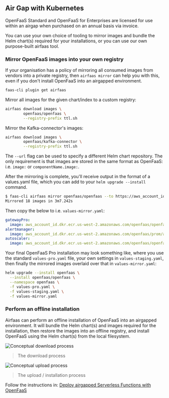 ## Air Gap with Kubernetes

OpenFaaS Standard and OpenFaaS for Enterprises are licensed for use within an airgap when purchased on an annual basis via invoice.

You can use your own choice of tooling to mirror images and bundle the Helm chart(s) required for your installations, or you can use our own purpose-built airfaas tool.

### Mirror OpenFaaS images into your own registry

If your organisation has a policy of mirroring all consumed images from vendors into a private registry, then `airfaas mirror` can help you with this, even if you don't install OpenFaaS into an airgapped environment.

```bash
faas-cli plugin get airfaas
```

Mirror all images for the given chart/index to a custom registry:

```bash
airfaas download images \
        openfaas/openfaas \
        --registry-prefix ttl.sh
```

Mirror the Kafka-connector's images:

```bash
airfaas download images \
        openfaas/kafka-connector \
        --registry-prefix ttl.sh
```

The `--url` flag can be used to specify a different Helm chart repository. The only requirement is that images are stored in the same format as OpenFaaS: i.e. `image:` or `componentName.image:`.

After the mirroring is complete, you'll receive output in the format of a values.yaml file, which you can add to your `helm upgrade --install` command.

```bash
$ faas-cli airfaas mirror openfaas/openfaas --to https://aws_account_id.dkr.ecr.us-west-2.amazonaws.com/openfaas
Mirrored 18 images in 3m7.242s
```

Then copy the below to i.e. `values-mirror.yaml`:

```yaml
gatewayPro:
  image: aws_account_id.dkr.ecr.us-west-2.amazonaws.com/openfaas/openfaasltd/gateway:0.4.27
alertmanager:
  image: aws_account_id.dkr.ecr.us-west-2.amazonaws.com/openfaas/prom/alertmanager:v0.27.0
autoscaler:
  image: aws_account_id.dkr.ecr.us-west-2.amazonaws.com/openfaas/openfaasltd/autoscaler:0.3.6
```

Your final OpenFaaS Pro installation may look something like, where you use the standard `values-pro.yaml` file, your own settings in `values-staging.yaml`, then finally the mirrored images overlaid over that in `values-mirror.yaml`:

```bash
helm upgrade --install openfaas \
  --install openfaas/openfaas \
  --namespace openfaas \
  -f values-pro.yaml \
  -f values-staging.yaml \
  -f values-mirror.yaml
```

### Perform an offline installation

Airfaas can perform an offline installation of OpenFaaS into an airgapped environment. It will bundle the Helm chart(s) and images required for the installation, then restore the images into an offline registry, and install OpenFaaS using the Helm chart(s) from the local filesystem.

![Conceptual download process](https://www.openfaas.com/images/2024-04-airgap/download.png)
> The download process

![Conceptual upload process](https://www.openfaas.com/images/2024-04-airgap/restore.png)
> The upload / installation process

Follow the instructions in: [Deploy airgapped Serverless Functions with OpenFaaS](https://www.openfaas.com/blog/airgap-serverless-functions/)